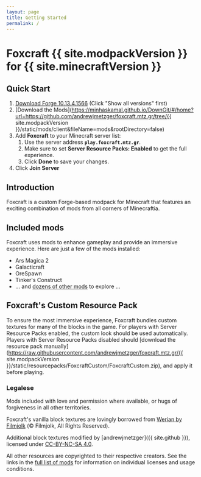 ```yaml
---
layout: page
title: Getting Started
permalink: /
---
```


# Foxcraft {{ site.modpackVersion }} for {{ site.minecraftVersion }}

## Quick Start

1. [Download Forge 10.13.4.1566](http://files.minecraftforge.net/maven/net/minecraftforge/forge/index_1.7.10.html) (Click "Show all versions" first)
2. [Download the Mods](https://minhaskamal.github.io/DownGit/#/home?url=https://github.com/andrewjmetzger/foxcraft.mtz.gr/tree/{{ site.modpackVersion }}/static/mods/client&fileName=mods&rootDirectory=false)
3. Add **Foxcraft** to your Minecraft server list:
   1. Use the server address **`play.foxcraft.mtz.gr`**.
   2. Make sure to set **Server Resource Packs: Enabled** to get the full experience.
   3. Click **Done** to save your changes.
4. Click **Join Server**

## Introduction

Foxcraft is a custom Forge-based modpack for Minecraft that features an exciting combination of mods from all corners of Minecraftia.

## Included mods

Foxcraft uses mods to enhance gameplay and provide an immersive experience. Here are just a few of the mods installed:

* Ars Magica 2
* Galacticraft
* OreSpawn
* Tinker's Construct
* ... and [dozens of other mods](/about/mod-list) to explore ...

## Foxcraft's Custom Resource Pack

To ensure the most immersive experience, Foxcraft bundles custom textures for many of the blocks in the game. For players with Server Resource Packs enabled, the custom look should be used automatically. Players with Server Resource Packs disabled should [download the resource pack manually](https://raw.githubusercontent.com/andrewjmetzger/foxcraft.mtz.gr/{{ site.modpackVersion }}/static/resourcepacks/FoxcraftCustom/FoxcraftCustom.zip), and apply it before playing.

### Legalese

Mods included with love and permission where available, or hugs of forgiveness in all other territories.

Foxcraft's vanilla block textures are lovingly borrowed from [Werian by Filmjolk](https://www.minecraftforum.net/forums/mapping-and-modding-java-edition/resource-packs/wip-resource-pack/1259157-32x-1-7-2-1-6-4-filmjolks-medieval-werian-v-0-6-2) (&copy; Filmjolk, All Rights Reserved).

Additional block textures modified by [andrewjmetzger]({{ site.github }}), licensed under [CC-BY-NC-SA 4.0](https://creativecommons.org/licenses/by-nc-sa/4.0/).

All other resources are copyrighted to their respective creators. See the links in the [full list of mods](/about/mod-list) for information on individual licenses and usage conditions.